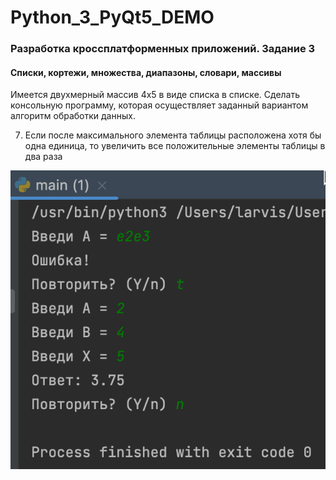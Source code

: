# Python_3_PyQt5_DEMO

### Разработка кроссплатформенных приложений. Задание 3

#### Списки, кортежи, множества, диапазоны, словари, массивы

Имеется двухмерный массив 4x5 в виде списка в списке. Сделать консольную программу, которая
осуществляет заданный вариантом алгоритм обработки данных.

7. Если после максимального элемента таблицы расположена хотя бы одна единица, то увеличить все
положительные элементы таблицы в два раза

![srcreenshot2](screenshot2.png)
